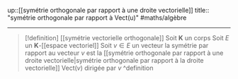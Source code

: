 up::[[symétrie orthogonale par rapport à une droite vectorielle]]
title:: "symétrie orthogonale par rapport à $\mathrm{Vect(u)}$"
#maths/algèbre 

---

> [!definition] [[symétrie vectorielle orthogonale]] 
> Soit $\mathbf{K}$ un corps
> Soit $E$ un $\mathbf{K}$-[[espace vectoriel]] 
> Soit $v\in E$ un vecteur
> la symétrie par rapport au vecteur $v$ est la [[symétrie orthogonale par rapport à une droite vectorielle|symétrie orthogonale par rapport à la droite vectorielle]] $\mathrm{Vect}(v)$ dirigée par $v$
^definition

